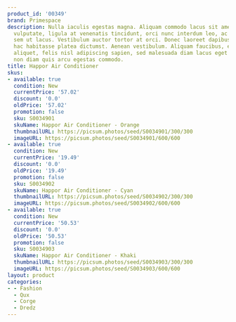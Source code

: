 ```yaml
---
product_id: '00349'
brand: Primespace
description: Nulla iaculis egestas magna. Aliquam commodo lacus sit amet nulla. Duis
  vulputate, ligula at venenatis tincidunt, orci nunc interdum leo, ac egestas elit
  sem ut lacus. Vestibulum auctor tortor at orci. Donec laoreet dapibus ligula. In
  hac habitasse platea dictumst. Aenean vestibulum. Aliquam faucibus, elit ut dictum
  aliquet, felis nisl adipiscing sapien, sed malesuada diam lacus eget erat. Etiam
  non diam quis arcu egestas commodo.
title: Happor Air Conditioner
skus:
- available: true
  condition: New
  currentPrice: '57.02'
  discount: '0.0'
  oldPrice: '57.02'
  promotion: false
  sku: S0034901
  skuName: Happor Air Conditioner - Orange
  thumbnailURL: https://picsum.photos/seed/S0034901/300/300
  imageURL: https://picsum.photos/seed/S0034901/600/600
- available: true
  condition: New
  currentPrice: '19.49'
  discount: '0.0'
  oldPrice: '19.49'
  promotion: false
  sku: S0034902
  skuName: Happor Air Conditioner - Cyan
  thumbnailURL: https://picsum.photos/seed/S0034902/300/300
  imageURL: https://picsum.photos/seed/S0034902/600/600
- available: true
  condition: New
  currentPrice: '50.53'
  discount: '0.0'
  oldPrice: '50.53'
  promotion: false
  sku: S0034903
  skuName: Happor Air Conditioner - Khaki
  thumbnailURL: https://picsum.photos/seed/S0034903/300/300
  imageURL: https://picsum.photos/seed/S0034903/600/600
layout: product
categories:
- - Fashion
  - Qux
  - Corge
  - Dredz
---
```

